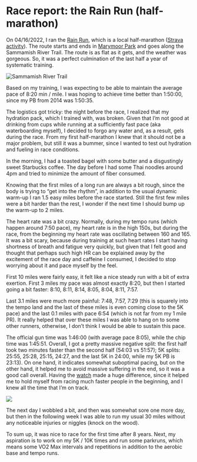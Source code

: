 # Race report: the Rain Run (half-marathon)

On 04/16/2022, I ran the [Rain Run](https://www.therainrun.com/), which is a local half-marathon ([Strava activity](https://www.strava.com/activities/6992415779)). The route starts and ends in [Marymoor Park](https://en.wikipedia.org/wiki/Marymoor_Park) and goes along the Sammamish River Trail. The route is as flat as it gets, and the weather was gorgeous. So, it was a perfect culmination of the last half a year of systematic training.

![Sammamish River Trail](https://i.imgur.com/LLFPmsK.png)

Based on my training, I was expecting to be able to maintain the average pace of 8:20 min / mile. I was hoping to achieve time better than 1:50:00, since my PB from 2014 was 1:50:35.

The logistics got tricky: the night before the race, I realized that my hydration pack, which I trained with, was broken. Given that I’m not good at drinking from cups while running at a sufficiently fast pace (aka waterboarding myself), I decided to forgo any water and, as a result, gels during the race. From my first half-marathon I knew that it should not be a major problem, but still it was a bummer, since I wanted to test out hydration and fueling in race conditions.

In the morning, I had a toasted bagel with some butter and a disgustingly sweet Starbucks coffee. The day before I had some Thai noodles around 4pm and tried to minimize the amount of fiber consumed.

Knowing that the first miles of a long run are always a bit rough, since the body is trying to “get into the rhythm”, in addition to the usual dynamic warm-up I ran 1.5 easy miles before the race started. Still the first few miles were a bit harder than the rest, I wonder if the next time I should bump up the warm-up to 2 miles.

The heart rate was a bit crazy. Normally, during my tempo runs (which happen around 7:50 pace), my heart rate is in the high 150s, but during the race, from the beginning my heart rate was oscillating between 160 and 165. It was a bit scary, because during training at such heart rates I start having shortness of breath and fatigue very quickly, but given that I felt good and thought that perhaps such high HR can be explained away by the excitement of the race day and caffeine I consumed, I decided to stop worrying about it and pace myself by the feel.

First 10 miles were fairly easy, it felt like a nice steady run with a bit of extra exertion. First 3 miles my pace was almost exactly 8:20, but then I started going a bit faster: 8:10, 8:11, 8:14, 8:05, 8:04, 8:11, 7:57.

Last 3.1 miles were much more painful: 7:48, 7:57, 7:29 (this is squarely into the tempo land and the last of these miles is even coming close to the 5K pace) and the last 0.1 miles with pace 6:54 (which is not far from my 1 mile PR). It really helped that over these miles I was able to hang on to some other runners, otherwise, I don’t think I would be able to sustain this pace.

The official gun time was 1:46:00 (with average pace 8:05), while the chip time was 1:45:51. Overall, I got a pretty massive negative split: the first half took two minutes faster than the second half (54:03 vs 51:57); 5K splits: 25:55, 25:28, 25:15, 24:27, and the last 5K in 24:00, while my 5K PB is 23:13). On one hand, it indicates somewhat suboptimal pacing, but on the other hand, it helped me to avoid massive suffering in the end, so it was a good call overall. Having the [watch](https://www.garmin.com/en-US/p/621922) made a huge difference, since it helped me to hold myself from racing much faster people in the beginning, and I knew all the time that I’m on track.

![](https://i.imgur.com/rcH0ksS.jpg)

The next day I wobbled a bit, and then was somewhat sore one more day, but then in the following week I was able to run my usual 30 miles without any noticeable injuries or niggles (knock on the wood).

To sum up, it was nice to race for the first time after 8 years. Next, my aspiration is to work on my 5K / 10K times and run some parkruns, which means some VO2 Max intervals and repetitions in addition to the aerobic base and tempo runs.
